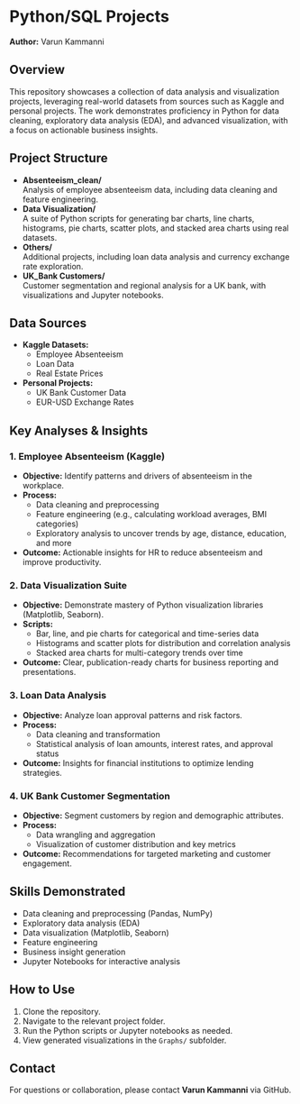 # Python/SQL Projects

**Author:** Varun Kammanni

## Overview

This repository showcases a collection of data analysis and visualization projects, leveraging real-world datasets from sources such as Kaggle and personal projects. The work demonstrates proficiency in Python for data cleaning, exploratory data analysis (EDA), and advanced visualization, with a focus on actionable business insights.

## Project Structure

- **Absenteeism_clean/**  
  Analysis of employee absenteeism data, including data cleaning and feature engineering.
- **Data Visualization/**  
  A suite of Python scripts for generating bar charts, line charts, histograms, pie charts, scatter plots, and stacked area charts using real datasets.
- **Others/**  
  Additional projects, including loan data analysis and currency exchange rate exploration.
- **UK_Bank Customers/**  
  Customer segmentation and regional analysis for a UK bank, with visualizations and Jupyter notebooks.

## Data Sources

- **Kaggle Datasets:**  
  - Employee Absenteeism  
  - Loan Data  
  - Real Estate Prices  
- **Personal Projects:**  
  - UK Bank Customer Data  
  - EUR-USD Exchange Rates

## Key Analyses & Insights

### 1. Employee Absenteeism (Kaggle)
- **Objective:** Identify patterns and drivers of absenteeism in the workplace.
- **Process:**  
  - Data cleaning and preprocessing  
  - Feature engineering (e.g., calculating workload averages, BMI categories)
  - Exploratory analysis to uncover trends by age, distance, education, and more
- **Outcome:** Actionable insights for HR to reduce absenteeism and improve productivity.

### 2. Data Visualization Suite
- **Objective:** Demonstrate mastery of Python visualization libraries (Matplotlib, Seaborn).
- **Scripts:**  
  - Bar, line, and pie charts for categorical and time-series data  
  - Histograms and scatter plots for distribution and correlation analysis  
  - Stacked area charts for multi-category trends over time
- **Outcome:** Clear, publication-ready charts for business reporting and presentations.

### 3. Loan Data Analysis
- **Objective:** Analyze loan approval patterns and risk factors.
- **Process:**  
  - Data cleaning and transformation  
  - Statistical analysis of loan amounts, interest rates, and approval status
- **Outcome:** Insights for financial institutions to optimize lending strategies.

### 4. UK Bank Customer Segmentation
- **Objective:** Segment customers by region and demographic attributes.
- **Process:**  
  - Data wrangling and aggregation  
  - Visualization of customer distribution and key metrics
- **Outcome:** Recommendations for targeted marketing and customer engagement.

## Skills Demonstrated

- Data cleaning and preprocessing (Pandas, NumPy)
- Exploratory data analysis (EDA)
- Data visualization (Matplotlib, Seaborn)
- Feature engineering
- Business insight generation
- Jupyter Notebooks for interactive analysis

## How to Use

1. Clone the repository.
2. Navigate to the relevant project folder.
3. Run the Python scripts or Jupyter notebooks as needed.
4. View generated visualizations in the `Graphs/` subfolder.

## Contact

For questions or collaboration, please contact **Varun Kammanni** via GitHub.
